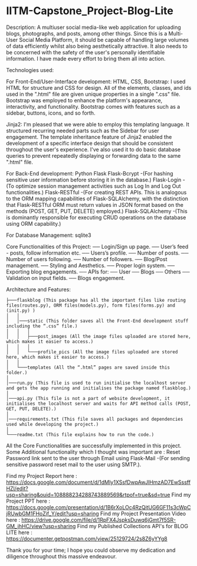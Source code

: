 # IITM-Capstone_Project-Blog-Lite


Description:
  A multiuser social media-like web application for uploading blogs, photographs, and posts, among other things.
  Since this is a Multi-User Social Media Platform, 
  it should be capable of handling large volumes of data efficiently whilst also being aesthetically attractive. 
  It also needs to be concerned with the safety of the user's personally identifiable information.
  I have made every effort to bring them all into action.


Technologies used:
  
  For Front-End/User-Interface development: 
    HTML, CSS, Bootstrap:
      I used HTML for structure and CSS for design. 
      All of the elements, classes, and ids used in the ".html" file are given unique properties in a single ".css" file. 
      Bootstrap was employed to enhance the platform's appearance, interactivity, and functionality. 
      Bootstrap comes with features such as a sidebar, buttons, icons, and so forth.
      
   Jinja2:
      I'm pleased that we were able to employ this templating language. 
      It structured recurring needed parts such as the Sidebar for user engagement.
      The template inheritance feature of Jinja2 enabled the development of a specific interface design that should be consistent throughout the user's experience. 
      I've also used it to do basic database queries to prevent repeatedly displaying or forwarding data to the same ".html" file.
    
  For Back-End development:
      Python
      Flask
      Flask-Bcrypt -(For hashing sensitive user information before storing it in the database.)
      Flask-Login -(To optimize session management activities such as Log In and Log Out functionalities.)
      Flask-RESTful -(For creating REST APIs. 
                      This is analogous to the ORM mapping capabilities of Flask-SQLAlchemy, 
                      with the distinction that Flask-RESTful ORM must return values 
                      in JSON format based on the methods (POST, GET, PUT, DELETE) employed.)
      Flask-SQLAlchemy -(This is dominantly responsible for executing CRUD operations on the database using ORM capability.) 

  For Database Management:
      sqlite3
       
      
Core Functionalities of this Project:
    ── Login/Sign up page.
    ── User’s feed - posts, follow information etc.
    ── Users’s profile.
    ── Number of posts.
    ── Number of users following.
    ── Number of followers.
    ── Blog/Post management.
    ── Styling and Aesthetics.
    ── Proper login system.
    ── Exporting blog engagements.
    ── APIs for:
       ── User
       ── Blogs
       ── Others
    ── Validation on input fields.
    ── Blogs engagement.


Architecture and Features:

    ├───flaskblog (This package has all the important files like routing files(routes.py), ORM files(models.py), form files(forms.py) and (init.py) )
    │   │
    │   │───static (This folder saves all the Front-End development stuff including the “.css” file.)
    │   │   │
    │   │   ├───post_images (All the image files uploaded are stored here, which makes it easier to access.)
    │   │   │
    │   │   └───profile_pics (All the image files uploaded are stored here, which makes it easier to access.)
    │   │
    │   └───templates (All the “.html” pages are saved inside this folder.)
    │   
    │───run.py (This file is used to run initialise the localhost server and gets the app running and initialises the package named flaskblog.)
    │   
    │───api.py (This file is not a part of website development, it initialises the localhost server and waits for API method calls (POST, GET, PUT, DELETE).)
    │   
    │───requirements.txt (This file saves all packages and dependencies used while developing the project.)
    │   
    └───readme.txt (This file explains how to run the code.)
    

All the Core Functionalities are successfully implemented in this project. 
Some Additional functionality which I thought was important are :
    Reset Password link sent to the user  through Email using Flask-Mail -(For sending sensitive password reset mail to the user using SMTP.).
   

Find my Project Report here : https://docs.google.com/document/d/1dMIy1XSsfDwpAwJIHmzAD7EwSssffHZl/edit?usp=sharing&ouid=108888234288743889569&rtpof=true&sd=true
Find my Project PPT here : https://docs.google.com/presentation/d/1B6rXoLOc4RzQitUG6GF11s3cWpCjRUwbGM1FHoZif_Y/edit?usp=sharing
Find my Project Presentation Video here : https://drive.google.com/file/d/1RpFX4JspksDuwq6jGmt7f5SR-GM_jhHC/view?usp=sharing
Find my Published Collections API's for BLOG LITE here : https://documenter.getpostman.com/view/25129724/2s8Z6yYYg8


Thank you for your time; I hope you could observe my dedication and diligence throughout this massive endeavour.
